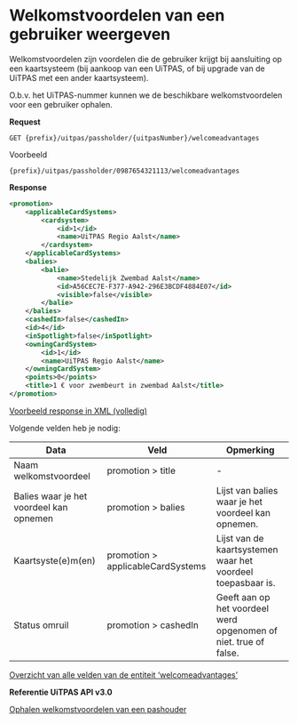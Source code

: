 ---
---

# Welkomstvoordelen van een gebruiker weergeven
Welkomstvoordelen zijn voordelen die de gebruiker krijgt bij aansluiting op een kaartsysteem (bij aankoop van een UiTPAS, of bij upgrade van de UiTPAS met een ander kaartsysteem). 

O.b.v. het UiTPAS-nummer kunnen we de beschikbare welkomstvoordelen voor een gebruiker ophalen.

**Request**

```
GET {prefix}/uitpas/passholder/{uitpasNumber}/welcomeadvantages
```

Voorbeeld

```
{prefix}/uitpas/passholder/0987654321113/welcomeadvantages
```

**Response**

~~~ xml
<promotion>
    <applicableCardSystems>
        <cardsystem>
            <id>1</id>
            <name>UiTPAS Regio Aalst</name>
        </cardsystem>
    </applicableCardSystems>
    <balies>
        <balie>
            <name>Stedelijk Zwembad Aalst</name>
            <id>A56CEC7E-F377-A942-296E3BCDF4884E07</id>
            <visible>false</visible>
        </balie>
    </balies>
    <cashedIn>false</cashedIn>
    <id>4</id>
    <inSpotlight>false</inSpotlight>
    <owningCardSystem>
        <id>1</id>
        <name>UiTPAS Regio Aalst</name>
    </owningCardSystem>
    <points>0</points>
    <title>1 € voor zwembeurt in zwembad Aalst</title>
</promotion>
~~~

[Voorbeeld response in XML (volledig)](http://documentatie.uitdatabank.be/content/uitpas_api/latest/pashouders/ophalen-welkomstvoordelen-voor-pashouder/) 

Volgende velden heb je nodig:

| Data | Veld | Opmerking |
| --- | --- | --- |
| Naam welkomstvoordeel | promotion > title | - |
| Balies waar je het voordeel kan opnemen | promotion > balies | Lijst van balies waar je het voordeel kan opnemen. |
| Kaartsyste(e)m(en) | promotion > applicableCardSystems | Lijst van de kaartsystemen waar het voordeel toepasbaar is. |
| Status omruil | promotion > cashedIn | Geeft aan op het voordeel werd opgenomen of niet. true of false. |

[Overzicht van alle velden van de entiteit ‘welcomeadvantages’](http://documentatie.uitdatabank.be/content/uitpas_api/latest/entiteiten/welcomeadvantage-entiteit/) 

**Referentie UiTPAS API v3.0**

[Ophalen welkomstvoordelen van een pashouder](http://documentatie.uitdatabank.be/content/uitpas_api/latest/pashouders/ophalen-welkomstvoordelen-voor-pashouder/)
